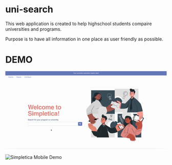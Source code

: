 # uni-search

This web application is created to help highschool students compaire universities and programs.

Purpose is to have all information in one place as user friendly as possible. 


# DEMO 
![Simpletica Desktop Demo](assets/simpleticaDesktopDemo.gif)

![Simpletica Mobile Demo](assets/simpleticaMobileDemo.gif)